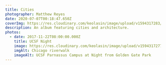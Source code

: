 ```yaml
---
title: Cities
photographer: Matthew Reyes
date: 2020-07-07T00:18:47.650Z
coverImg: https://res.cloudinary.com/keolasin/image/upload/v1594317283/Cities/Cities-17_ppwo0u.jpg
description: An album featuring cities and architecture.
photos:
  - date: 2017-11-22T08:00:00.000Z
    title: UCSF Night
    image: https://res.cloudinary.com/keolasin/image/upload/v1594317277/Cities/Cities-1_zkhhcf.jpg
    imgAlt: Chicago riverwalk
    imageAlt: UCSF Parnassus Campus at Night from Golden Gate Park
---
```

